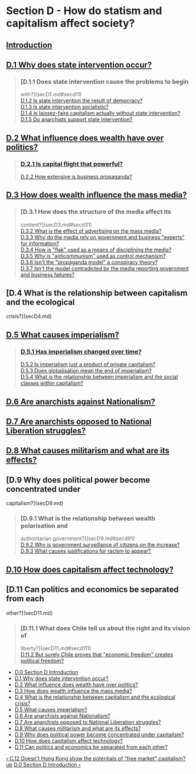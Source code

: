 # Section D - How do statism and capitalism affect society?

##

## [Introduction](secDint.md)

##

## [D.1 Why does state intervention occur?](secD1.md)

> ### [D.1.1 Does state intervention cause the problems to begin
> with?](secD1.md#secd11)  
>  [D.1.2 Is state intervention the result of democracy?](secD1.md#secd12)  
>  [D.1.3 Is state intervention socialistic?](secD1.md#secd13)  
>  [D.1.4 Is laissez-faire capitalism actually without state
> intervention?](secD1.md#secd14)  
>  [D.1.5 Do anarchists support state intervention?](secD1.md#secd15)

## [D.2 What influence does wealth have over politics?](secD2.md)

> ### [D.2.1 Is capital flight that powerful?](secD2.md#secd21)  
>  [D.2.2 How extensive is business propaganda?](secD2.md#secd22)

## [D.3 How does wealth influence the mass media?](secD3.md)

> ### [D.3.1 How does the structure of the media affect its
> content?](secD3.md#secd31)  
>  [D.3.2 What is the effect of advertising on the mass
> media?](secD3.md#secd32)  
>  [D.3.3 Why do the media rely on government and business "experts" for
> information?](secD3.md#secd33)  
>  [D.3.4 How is "flak" used as a means of disciplining the
> media?](secD3.md#secd34)  
>  [D.3.5 Why is "anticommunism" used as control
> mechanism?](secD3.md#secd35)  
>  [D.3.6 Isn't the "propaganda model" a conspiracy
> theory?](secD3.md#secd36)  
>  [D.3.7 Isn't the model contradicted by the media reporting government and
> business failures?](secD3.md#secd37)

## [D.4 What is the relationship between capitalism and the ecological
crisis?](secD4.md)

##

## [D.5 What causes imperialism?](secD5.md)

> ### [D.5.1 Has imperialism changed over time?](secD5.md#secd51)  
>  [D.5.2 Is imperialism just a product of private
> capitalism?](secD5.md#secd52)  
>  [D.5.3 Does globalisation mean the end of imperialism?](secD5.md#secd53)  
>  [ D.5.4 What is the relationship between imperialism and the social classes
> within capitalism?](secD5.md#secd54)

## [D.6 Are anarchists against Nationalism?](secD6.md)

##

## [D.7 Are anarchists opposed to National Liberation struggles?](secD7.md)

##

## [D.8 What causes militarism and what are its effects?](secD8.md)

##

## [D.9 Why does political power become concentrated under
capitalism?](secD9.md)

> ### [D.9.1 What is the relationship between wealth polarisation and
> authoritarian government?](secD9.md#secd91)  
>  [D.9.2 Why is government surveillance of citizens on the
> increase?](secD9.md#secd92)  
>  [D.9.3 What causes justifications for racism to appear?](secD9.md#secd93)

## [D.10 How does capitalism affect technology?](secD10.md)

##

## [D.11 Can politics and economics be separated from each
other?](secD11.md)

> ### [D.11.1 What does Chile tell us about the right and its vision of
> liberty?](secD11.md#secd111)  
>  [D.11.2 But surely Chile proves that "economic freedom" creates political
> freedom?](secD11.md#secd112)

  * [D.0 Section D Introduction](secDint.md)
  * [D.1 Why does state intervention occur?](secD1.md)
  * [D.2 What influence does wealth have over politics?](secD2.md)
  * [D.3 How does wealth influence the mass media?](secD3.md)
  * [D.4 What is the relationship between capitalism and the ecological crisis?](secD4.md)
  * [D.5 What causes imperialism?](secD5.md)
  * [D.6 Are anarchists against Nationalism?](secD6.md)
  * [D.7 Are anarchists opposed to National Liberation struggles?](secD7.md)
  * [D.8 What causes militarism and what are its effects?](secD8.md)
  * [D.9 Why does political power become concentrated under capitalism?](secD9.md)
  * [D.10 How does capitalism affect technology?](secD10.md)
  * [D.11 Can politics and economics be separated from each other?](secD11.md)

[‹ C.12 Doesn't Hong Kong show the potentials of "free market"
capitalism?](secC12.md "Go to previous page") [up](index.md "Go to parent
page") [D.0 Section D Introduction ›](secDint.md "Go to next page")

